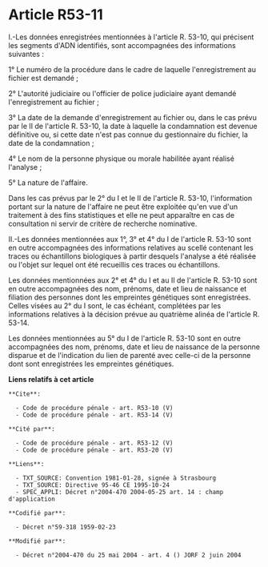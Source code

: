 # Article R53-11

I.-Les données enregistrées mentionnées à l'article R. 53-10, qui précisent les segments d'ADN identifiés, sont accompagnées
des informations suivantes : 

1° Le numéro de la procédure dans le cadre de laquelle l'enregistrement au fichier est demandé ; 

2° L'autorité judiciaire ou l'officier de police judiciaire ayant demandé l'enregistrement au fichier ; 

3° La date de la demande d'enregistrement au fichier ou, dans le cas prévu par le II de l'article R. 53-10, la date à
laquelle la condamnation est devenue définitive ou, si cette date n'est pas connue du gestionnaire du fichier, la date de la
condamnation ; 

4° Le nom de la personne physique ou morale habilitée ayant réalisé l'analyse ; 

5° La nature de l'affaire. 

Dans les cas prévus par le 2° du I et le II de l'article R. 53-10, l'information portant sur la nature de l'affaire ne peut
être exploitée qu'en vue d'un traitement à des fins statistiques et elle ne peut apparaître en cas de consultation ni servir
de critère de recherche nominative. 

II.-Les données mentionnées aux 1°, 3° et 4° du I de l'article R. 53-10 sont en outre accompagnées des informations relatives
au scellé contenant les traces ou échantillons biologiques à partir desquels l'analyse a été réalisée ou l'objet sur lequel
ont été recueillis ces traces ou échantillons. 

Les données mentionnées aux 2° et 4° du I et au II de l'article R. 53-10 sont en outre accompagnées des nom, prénoms, date et
lieu de naissance et filiation des personnes dont les empreintes génétiques sont enregistrées. Celles visées au 2° du I sont,
le cas échéant, complétées par les informations relatives à la décision prévue au quatrième alinéa de l'article R. 53-14. 

Les données mentionnées au 5° du I de l'article R. 53-10 sont en outre accompagnées des nom, prénoms, date et lieu de
naissance de la personne disparue et de l'indication du lien de parenté avec celle-ci de la personne dont sont enregistrées
les empreintes génétiques.

**Liens relatifs à cet article**

	**Cite**:

	  - Code de procédure pénale - art. R53-10 (V)
	  - Code de procédure pénale - art. R53-14 (V)

	**Cité par**:

	  - Code de procédure pénale - art. R53-12 (V)
	  - Code de procédure pénale - art. R53-20 (V)

	**Liens**:

	  - TXT_SOURCE: Convention 1981-01-28, signée à Strasbourg
	  - TXT_SOURCE: Directive 95-46 CE 1995-10-24
	  - SPEC_APPLI: Décret n°2004-470 2004-05-25 art. 14 : champ d'application

	**Codifié par**:

	  - Décret n°59-318 1959-02-23

	**Modifié par**:

	  - Décret n°2004-470 du 25 mai 2004 - art. 4 () JORF 2 juin 2004
